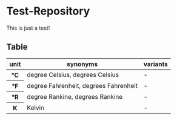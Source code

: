 # Test-Repository

This is just a test!

## Table

<head>
<link rel="stylesheet" href="./assets/css/style.css">
</head>
<div class="dcf-overflow-x-auto" tabindex="0">
<table class="dcf-table dcf-table-bordered dcf-table-striped dcf-w-100%">
	<thead>
		<tr>
			<th scope="col">unit</th>
			<th scope="col">synonyms</th>
			<th class="dcf-txt-center" scope="col">variants</th>
		</tr>
	</thead>
	<tbody>
		<tr>
			<th scope="row">°C</th>
			<td data-label="synonyms">degree Celsius, degrees Celsius</td>
			<td class="dcf-txt-center" data-label="variants">-</td>
		</tr>
		<tr>
			<th scope="row">°F</th>
			<td data-label="synonyms">degree Fahrenheit, degrees Fahrenheit</td>
			<td class="dcf-txt-center" data-label="variants">-</td>
		</tr>
		<tr>
			<th scope="row">°R</th>
			<td data-label="synonyms">degree Rankine, degrees Rankine</td>
			<td class="dcf-txt-center" data-label="variants">-</td>
		</tr>
		<tr>
			<th scope="row">K</th>
			<td data-label="synonyms">Kelvin</td>
			<td class="dcf-txt-center" data-label="variants">-</td>
		</tr>
	</tbody>
</table></div>
